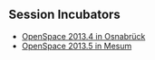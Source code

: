 Session Incubators
------------------

- [OpenSpace 2013.4 in Osnabrück](http://www.softwerkskammer.org/wiki/socramob/Open-Space-2013-4-Session-Incubator)
- [OpenSpace 2013.5 in Mesum](http://www.softwerkskammer.org/wiki/socramob/Open-Space-2013-5-Session-Incubator)